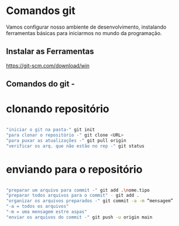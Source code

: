 
# Comandos git

Vamos configurar nosso ambiente de desenvolvimento, instalando ferramentas básicas para iniciarmos no mundo da programação.

## Instalar as Ferramentas
https://git-scm.com/download/win


## Comandos do git - 

# clonando repositório 

```bash

"iniciar o git na pasta-" git init
"para clonar o repositório -" git clone <URL>
"para puxar as atualizações -" git pull origin
"verificar os arq. que não estão no rep -" git status
```
 # enviando para o  repositório 

```bash

"preparar um arquivo para commit -" git add .\nome.tipo
"preparar todos arquivos para o commit" - git add .
"organizar os arquivos preparados -" git commit -a -m “mensagem”
"-a = todos os arquivos"
"-m = uma mensagem estre aspas"
"enviar os arquivos do commit -" git push -u origin main

```




